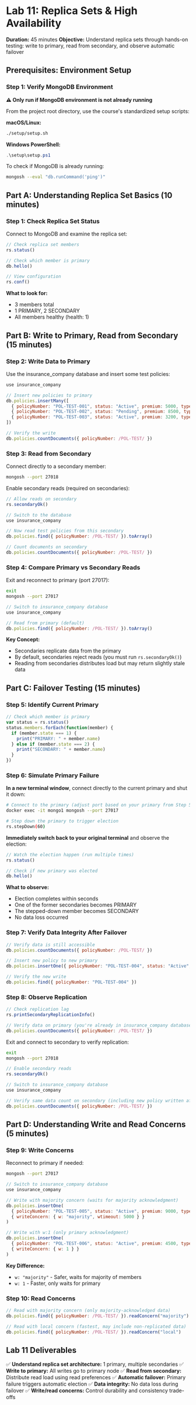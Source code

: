 # Lab 11: Replica Sets & High Availability
**Duration:** 45 minutes
**Objective:** Understand replica sets through hands-on testing: write to primary, read from secondary, and observe automatic failover

## Prerequisites: Environment Setup

### Step 1: Verify MongoDB Environment

**⚠️ Only run if MongoDB environment is not already running**

From the project root directory, use the course's standardized setup scripts:

**macOS/Linux:**
```bash
./setup/setup.sh
```

**Windows PowerShell:**
```powershell
.\setup\setup.ps1
```

To check if MongoDB is already running:
```bash
mongosh --eval "db.runCommand('ping')"
```

## Part A: Understanding Replica Set Basics (10 minutes)

### Step 1: Check Replica Set Status

Connect to MongoDB and examine the replica set:

```javascript
// Check replica set members
rs.status()

// Check which member is primary
db.hello()

// View configuration
rs.conf()
```

**What to look for:**
- 3 members total
- 1 PRIMARY, 2 SECONDARY
- All members healthy (health: 1)

## Part B: Write to Primary, Read from Secondary (15 minutes)

### Step 2: Write Data to Primary

Use the insurance_company database and insert some test policies:

```javascript
use insurance_company

// Insert new policies to primary
db.policies.insertMany([
  { policyNumber: "POL-TEST-001", status: "Active", premium: 5000, type: "Auto", timestamp: new Date() },
  { policyNumber: "POL-TEST-002", status: "Pending", premium: 8500, type: "Home", timestamp: new Date() },
  { policyNumber: "POL-TEST-003", status: "Active", premium: 3200, type: "Life", timestamp: new Date() }
])

// Verify the write
db.policies.countDocuments({ policyNumber: /POL-TEST/ })
```

### Step 3: Read from Secondary

Connect directly to a secondary member:

```bash
mongosh --port 27018
```

Enable secondary reads (required on secondaries):
```javascript
// Allow reads on secondary
rs.secondaryOk()

// Switch to the database
use insurance_company

// Now read test policies from this secondary
db.policies.find({ policyNumber: /POL-TEST/ }).toArray()

// Count documents on secondary
db.policies.countDocuments({ policyNumber: /POL-TEST/ })
```

### Step 4: Compare Primary vs Secondary Reads

Exit and reconnect to primary (port 27017):
```bash
exit
mongosh --port 27017
```

```javascript
// Switch to insurance_company database
use insurance_company

// Read from primary (default)
db.policies.find({ policyNumber: /POL-TEST/ }).toArray()
```

**Key Concept:**
- Secondaries replicate data from the primary
- By default, secondaries reject reads (you must run `rs.secondaryOk()`)
- Reading from secondaries distributes load but may return slightly stale data

## Part C: Failover Testing (15 minutes)

### Step 5: Identify Current Primary

```javascript
// Check which member is primary
var status = rs.status()
status.members.forEach(function(member) {
  if (member.state === 1) {
    print("PRIMARY: " + member.name)
  } else if (member.state === 2) {
    print("SECONDARY: " + member.name)
  }
})
```

### Step 6: Simulate Primary Failure

**In a new terminal window**, connect directly to the current primary and shut it down:

```bash
# Connect to the primary (adjust port based on your primary from Step 5)
docker exec -it mongo1 mongosh --port 27017

# Step down the primary to trigger election
rs.stepDown(60)
```

**Immediately switch back to your original terminal** and observe the election:

```javascript
// Watch the election happen (run multiple times)
rs.status()

// Check if new primary was elected
db.hello()
```

**What to observe:**
- Election completes within seconds
- One of the former secondaries becomes PRIMARY
- The stepped-down member becomes SECONDARY
- No data loss occurred

### Step 7: Verify Data Integrity After Failover

```javascript
// Verify data is still accessible
db.policies.countDocuments({ policyNumber: /POL-TEST/ })

// Insert new policy to new primary
db.policies.insertOne({ policyNumber: "POL-TEST-004", status: "Active", premium: 7500, type: "Commercial", timestamp: new Date() })

// Verify the new write
db.policies.find({ policyNumber: "POL-TEST-004" })
```

### Step 8: Observe Replication

```javascript
// Check replication lag
rs.printSecondaryReplicationInfo()

// Verify data on primary (you're already in insurance_company database)
db.policies.countDocuments({ policyNumber: /POL-TEST/ })
```

Exit and connect to secondary to verify replication:
```bash
exit
mongosh --port 27018
```

```javascript
// Enable secondary reads
rs.secondaryOk()

// Switch to insurance_company database
use insurance_company

// Verify same data count on secondary (including new policy written after failover)
db.policies.countDocuments({ policyNumber: /POL-TEST/ })
```

## Part D: Understanding Write and Read Concerns (5 minutes)

### Step 9: Write Concerns

Reconnect to primary if needed:
```bash
mongosh --port 27017
```

```javascript
// Switch to insurance_company database
use insurance_company

// Write with majority concern (waits for majority acknowledgment)
db.policies.insertOne(
  { policyNumber: "POL-TEST-005", status: "Active", premium: 9000, type: "Auto", timestamp: new Date() },
  { writeConcern: { w: "majority", wtimeout: 5000 } }
)

// Write with w:1 (only primary acknowledgment)
db.policies.insertOne(
  { policyNumber: "POL-TEST-006", status: "Active", premium: 4500, type: "Life", timestamp: new Date() },
  { writeConcern: { w: 1 } }
)
```

**Key Difference:**
- `w: "majority"` - Safer, waits for majority of members
- `w: 1` - Faster, only waits for primary

### Step 10: Read Concerns

```javascript
// Read with majority concern (only majority-acknowledged data)
db.policies.find({ policyNumber: /POL-TEST/ }).readConcern("majority")

// Read with local concern (fastest, may include non-replicated data)
db.policies.find({ policyNumber: /POL-TEST/ }).readConcern("local")
```

## Lab 11 Deliverables

✅ **Understand replica set architecture:** 1 primary, multiple secondaries
✅ **Write to primary:** All writes go to primary node
✅ **Read from secondary:** Distribute read load using read preferences
✅ **Automatic failover:** Primary failure triggers automatic election
✅ **Data integrity:** No data loss during failover
✅ **Write/read concerns:** Control durability and consistency trade-offs